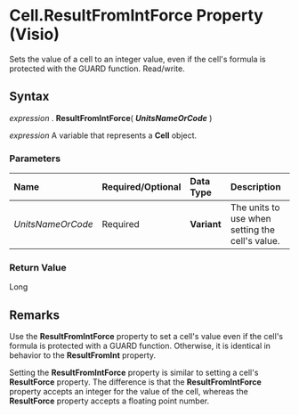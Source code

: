 
# Cell.ResultFromIntForce Property (Visio)

Sets the value of a cell to an integer value, even if the cell's formula is protected with the GUARD function. Read/write.


## Syntax

 _expression_ . **ResultFromIntForce**( **_UnitsNameOrCode_** )

 _expression_ A variable that represents a **Cell** object.


### Parameters



|**Name**|**Required/Optional**|**Data Type**|**Description**|
|:-----|:-----|:-----|:-----|
| _UnitsNameOrCode_|Required| **Variant**|The units to use when setting the cell's value.|

### Return Value

Long


## Remarks

Use the  **ResultFromIntForce** property to set a cell's value even if the cell's formula is protected with a GUARD function. Otherwise, it is identical in behavior to the **ResultFromInt** property.

Setting the  **ResultFromIntForce** property is similar to setting a cell's **ResultForce** property. The difference is that the **ResultFromIntForce** property accepts an integer for the value of the cell, whereas the **ResultForce** property accepts a floating point number.

